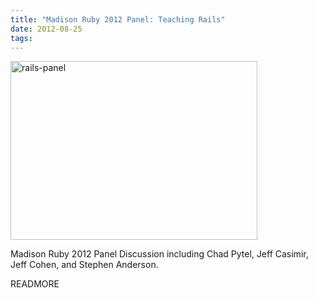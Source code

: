 ```yaml
---
title: "Madison Ruby 2012 Panel: Teaching Rails"
date: 2012-08-25
tags:
---
```


<img src="/images/rails-panel.jpg" alt="rails-panel" width="395" height="286">

Madison Ruby 2012 Panel Discussion including Chad Pytel, Jeff Casimir, Jeff Cohen, and Stephen Anderson.

READMORE
